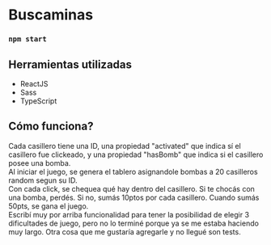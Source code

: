 # Buscaminas

### `npm start`

## Herramientas utilizadas

- ReactJS
- Sass
- TypeScript

## Cómo funciona?

Cada casillero tiene una ID, una propiedad "activated" que indica sí el casillero fue clickeado, y una propiedad "hasBomb" que indica si el casillero posee una bomba. \
 Al iniciar el juego, se genera el tablero asignandole bombas a 20 casilleros random segun su ID. \
Con cada click, se chequea qué hay dentro del casillero.
Si te chocás con una bomba, perdés. Si no, sumás 10ptos por cada casillero.
Cuando sumás 50pts, se gana el juego. \
Escribí muy por arriba funcionalidad para tener la posibilidad de elegir 3 dificultades de juego, pero no lo terminé porque ya se me estaba haciendo muy largo. Otra cosa que me gustaría agregarle y no llegué son tests.
